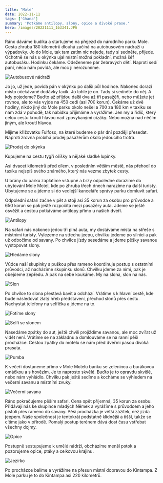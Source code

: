 ```yaml
---
title: "Mole"
date: 2022-11-11
tags: ['Ghana']
summary: 'Potkáme antilopy, slony, opice a divoké prase.'
hero: /images/20221111_163341.JPG
---
```



Ráno dáváme budíka a startujeme na přejezd do národního parku Mole. Cesta zhruba 180 kilometrů dlouhá začíná na autobusovém nádraží u výpadovky. Jo do Mole, tak tam zatím nic nejede, tady si sedněte, přijede. Ochotně se nás u okýnka ujal místní možná pokladní, možná šéf autobusáku. Hodinku čekáme. Odeženeme pár žebravých dětí. Naproti sedí paní, něco nám povídá, ale moc jí nerozumíme.

![Autobusové nádraží](/images/IMG_2911.jpg)

Jo jo, už jede, povídá pán v okýnku po další půl hodince. Nakonec dorazí místo očekávané dodávky taxík. Jo tohle je on. Tady si sedněte do něj. A kdy pojedeme? Buďto až přijdou další dva až tři pasažéři, nebo můžete jet rovnou, ale to vás vyjde na 450 cedi (asi 700 korun). Čekáme už dvě hodiny, nikdo jiný do Mole parku okolo nešel a 700 za 180 km v taxiku se nám zdá v pohodě, tak nabídku přijímáme a vyrážíme. Jen my a řidič, který celou cestu kroutí hlavou nad zpovykanými cizáky. Nebo možná nad něčím jiným, ale kroutí hlavou.

Míjíme křižovatku Fulfoso, na které budeme o pár dní později přesedat. Naproti zrovna probíhá prodej pasažérům okolo jedoucího trotra.

![Prodej do okýnka](/images/IMG_2917.jpg)

Kupujeme na cestu tygří oříšky a nějaké sladké lupínky.

Asi dvacet kilometrů před cílem, v posledním větším městě, nás přehodí do taxíku nejspíš svého známého, který nás vezme zbytek cesty.

U brány do parku zaplatíme vstupné a brzy odpoledne dorazíme do ubytování Mole Motel, kde po zhruba třech dnech narazíme na další turisty. Ubytujeme se a jdeme si do vedlejší kanceláře správy parku domluvit safari.

Odpolední safari začne v pět a stojí asi 35 korun za osobu pro průvodce a 650 korun se pak ještě rozpočítá mezi pasažéry auta. Jdeme se ještě osvěžit a cestou potkáváme antilopy přímo u našich dveří.

![Antilopy](/images/IMG_2927.jpg)

Na safari nás nakonec jedou tři plná auta, my dostáváme místa na střeše s místními turisty. Vylezeme na střechu jeepu, chvilku jedeme po silnici a pak už odbočíme od savany. Po chvilce jízdy sesedáme a jdeme pěšky savanou vystopovat slony.

![Hledáme slony](/images/20221111_160939.JPG)

Vůdce naší skupinky s puškou přes rameno koordinuje postup s ostatními průvodci, až nacházíme skupinku slonů. Chvilku jdeme za nimi, pak je obejdeme zepředu. A pak na sebe koukáme. My na slona, slon na nás.

![Slon](/images/20221111_163341.JPG)

Po chvilce to slona přestává bavit a odchází. Vrátíme s k hlavní cestě, kde bude následovat zlatý hřeb představení, přechod slonů přes cestu. Nachystat telefony na selfíčka a jdeme na to.

![Fotíme slony](/images/20221111_164207.JPG)

![Selfí se slonem](/images/20221111_164830.JPG)

Nasedáme zpátky do aut, ještě chvíli projíždíme savanou, ale moc zvířat už vidět není. Vrátíme se na základnu a domlouváme se na ranní pěší procházce. Cestou zpátky do motelu se nám před dveřmi pasou divoká prasata.

![Pumba](/images/IMG_2970.jpg)

K večeři dostaneme přímo v Mole Motelu banku se zeleninou a burákovou omáčkou a s hovězím. Je to naprosto skvělé. Buďto je to opravdu skvělé, nebo nám vyhládlo.
Chvilku pak ještě sedíme a kocháme se výhledem na večerní savanu a místními zvuky.

![Večerní savana ](/images/20221111_175758.JPG)

Ráno pokračujeme pěším safari. Cena opět příjemná, 35 korun za osobu. Přidávají nás ke skupince mladých Němek a vyrážíme s průvodcem a jeho pistolí přes rameno do savany.
Pěší procházka je větší zážitek, než jízda jeepem. Naše společnost je tentokrát podstatně klidnější a tišší, takže se cítíme jako v přírodě. Pomalý postup terénem dává dost času vstřebat všechny dojmy.

![Opice](/images/20221112_071821.JPG)

Postupně sestupujeme k umělé nádrži, obcházíme menší potok a pozorujeme opice, ptáky a celkovou krajinu.

![Jezírko](/images/20221112_073655.JPG)

Po procházce balíme a vyrážíme na přesun místní dopravou do Kintampa. Z Mole parku je to do Kintampa asi 220 kilometrů.